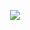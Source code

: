 
<p align="center">
  <img src="https://habrastorage.org/getpro/habr/post_images/40e/c7f/b4f/40ec7fb4f579c099e14f300685f2222c.png" />
</p>
